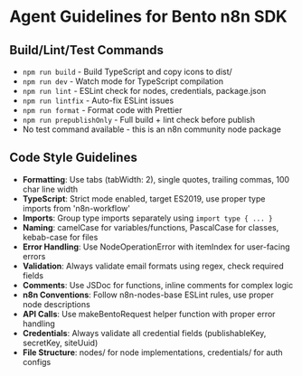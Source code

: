 # Agent Guidelines for Bento n8n SDK

## Build/Lint/Test Commands
- `npm run build` - Build TypeScript and copy icons to dist/
- `npm run dev` - Watch mode for TypeScript compilation
- `npm run lint` - ESLint check for nodes, credentials, package.json
- `npm run lintfix` - Auto-fix ESLint issues
- `npm run format` - Format code with Prettier
- `npm run prepublishOnly` - Full build + lint check before publish
- No test command available - this is an n8n community node package

## Code Style Guidelines
- **Formatting**: Use tabs (tabWidth: 2), single quotes, trailing commas, 100 char line width
- **TypeScript**: Strict mode enabled, target ES2019, use proper type imports from 'n8n-workflow'
- **Imports**: Group type imports separately using `import type { ... }`
- **Naming**: camelCase for variables/functions, PascalCase for classes, kebab-case for files
- **Error Handling**: Use NodeOperationError with itemIndex for user-facing errors
- **Validation**: Always validate email formats using regex, check required fields
- **Comments**: Use JSDoc for functions, inline comments for complex logic
- **n8n Conventions**: Follow n8n-nodes-base ESLint rules, use proper node descriptions
- **API Calls**: Use makeBentoRequest helper function with proper error handling
- **Credentials**: Always validate all credential fields (publishableKey, secretKey, siteUuid)
- **File Structure**: nodes/ for node implementations, credentials/ for auth configs